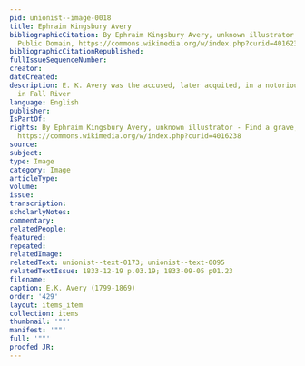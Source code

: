 ```yaml
---
pid: unionist--image-0018
title: Ephraim Kingsbury Avery
bibliographicCitation: By Ephraim Kingsbury Avery, unknown illustrator - Find a grave,
  Public Domain, https://commons.wikimedia.org/w/index.php?curid=4016238
bibliographicCitationRepublished: 
fullIssueSequenceNumber: 
creator: 
dateCreated: 
description: E. K. Avery was the accused, later acquited, in a notorious murder trial
  in Fall River
language: English
publisher: 
IsPartOf: 
rights: By Ephraim Kingsbury Avery, unknown illustrator - Find a grave, Public Domain,
  https://commons.wikimedia.org/w/index.php?curid=4016238
source: 
subject: 
type: Image
category: Image
articleType: 
volume: 
issue: 
transcription: 
scholarlyNotes: 
commentary: 
relatedPeople: 
featured: 
repeated: 
relatedImage: 
relatedText: unionist--text-0173; unionist--text-0095
relatedTextIssue: 1833-12-19 p.03.19; 1833-09-05 p01.23
filename: 
caption: E.K. Avery (1799-1869)
order: '429'
layout: items_item
collection: items
thumbnail: '""'
manifest: '""'
full: '""'
proofed JR: 
---
```

